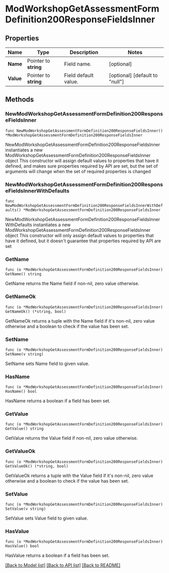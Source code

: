# ModWorkshopGetAssessmentFormDefinition200ResponseFieldsInner

## Properties

Name | Type | Description | Notes
------------ | ------------- | ------------- | -------------
**Name** | Pointer to **string** | Field name. | [optional] 
**Value** | Pointer to **string** | Field default value. | [optional] [default to "null"]

## Methods

### NewModWorkshopGetAssessmentFormDefinition200ResponseFieldsInner

`func NewModWorkshopGetAssessmentFormDefinition200ResponseFieldsInner() *ModWorkshopGetAssessmentFormDefinition200ResponseFieldsInner`

NewModWorkshopGetAssessmentFormDefinition200ResponseFieldsInner instantiates a new ModWorkshopGetAssessmentFormDefinition200ResponseFieldsInner object
This constructor will assign default values to properties that have it defined,
and makes sure properties required by API are set, but the set of arguments
will change when the set of required properties is changed

### NewModWorkshopGetAssessmentFormDefinition200ResponseFieldsInnerWithDefaults

`func NewModWorkshopGetAssessmentFormDefinition200ResponseFieldsInnerWithDefaults() *ModWorkshopGetAssessmentFormDefinition200ResponseFieldsInner`

NewModWorkshopGetAssessmentFormDefinition200ResponseFieldsInnerWithDefaults instantiates a new ModWorkshopGetAssessmentFormDefinition200ResponseFieldsInner object
This constructor will only assign default values to properties that have it defined,
but it doesn't guarantee that properties required by API are set

### GetName

`func (o *ModWorkshopGetAssessmentFormDefinition200ResponseFieldsInner) GetName() string`

GetName returns the Name field if non-nil, zero value otherwise.

### GetNameOk

`func (o *ModWorkshopGetAssessmentFormDefinition200ResponseFieldsInner) GetNameOk() (*string, bool)`

GetNameOk returns a tuple with the Name field if it's non-nil, zero value otherwise
and a boolean to check if the value has been set.

### SetName

`func (o *ModWorkshopGetAssessmentFormDefinition200ResponseFieldsInner) SetName(v string)`

SetName sets Name field to given value.

### HasName

`func (o *ModWorkshopGetAssessmentFormDefinition200ResponseFieldsInner) HasName() bool`

HasName returns a boolean if a field has been set.

### GetValue

`func (o *ModWorkshopGetAssessmentFormDefinition200ResponseFieldsInner) GetValue() string`

GetValue returns the Value field if non-nil, zero value otherwise.

### GetValueOk

`func (o *ModWorkshopGetAssessmentFormDefinition200ResponseFieldsInner) GetValueOk() (*string, bool)`

GetValueOk returns a tuple with the Value field if it's non-nil, zero value otherwise
and a boolean to check if the value has been set.

### SetValue

`func (o *ModWorkshopGetAssessmentFormDefinition200ResponseFieldsInner) SetValue(v string)`

SetValue sets Value field to given value.

### HasValue

`func (o *ModWorkshopGetAssessmentFormDefinition200ResponseFieldsInner) HasValue() bool`

HasValue returns a boolean if a field has been set.


[[Back to Model list]](../README.md#documentation-for-models) [[Back to API list]](../README.md#documentation-for-api-endpoints) [[Back to README]](../README.md)


